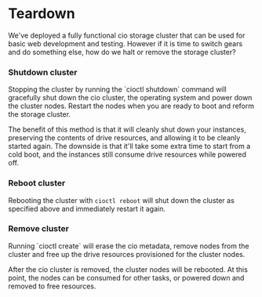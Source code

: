 # Teardown

We've deployed a fully functional cio storage cluster that can be used for basic web development and testing. However if it is time to switch gears and do something else, how do we halt or remove the storage cluster?

<h3>Shutdown cluster</h3>
Stopping the cluster by running the `cioctl shutdown` command will gracefully shut down the cio cluster, the operating system and power down the cluster nodes. Restart the nodes when you are ready to boot and reform the storage cluster. 

The benefit of this method is that it will cleanly shut down your instances, preserving the contents of drive resources, and allowing it to be cleanly started again. The downside is that it'll take some extra time to start from a cold boot, and the instances still consume drive resources while powered off.

<h3>Reboot cluster</h3>

Rebooting the cluster with `cioctl reboot` will shut down the cluster as specified above and immediately restart it again.

<h3>Remove cluster</h3>
Running `cioctl create` will erase the cio metadata, remove nodes from the cluster and free up the drive resources provisioned for the cluster nodes. 

After the cio cluster is removed, the cluster nodes will be rebooted. At this point, the nodes can be consumed for other tasks, or powered down and removed to free resources.
